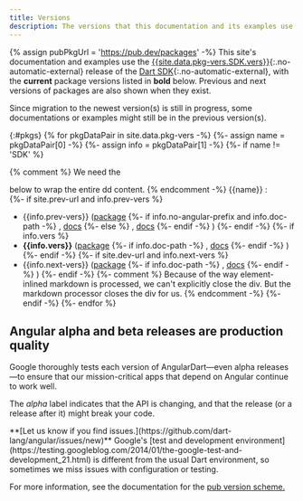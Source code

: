 ```yaml
---
title: Versions
description: The versions that this documentation and its examples use.
---
```

{% assign pubPkgUrl = 'https://pub.dev/packages' -%}
This site's documentation and examples use the
[{{site.data.pkg-vers.SDK.vers}}]({{site.dart_api}}/{{site.data.pkg-vers.SDK.channel}}/{{site.data.pkg-vers.SDK.vers}}){:.no-automatic-external}
release of the [Dart SDK]({{site.dartlang}}/tools/sdk){:.no-automatic-external},
with the **current** package versions listed in **bold** below.
Previous and next versions of packages are also shown when they exist.

Since migration to the newest version(s) is still in progress, some documentations or examples might still be in the previous version(s).

<style>#pkgs span.pad { padding-right: 0.2em }</style>
{:#pkgs}
{% for pkgDataPair in site.data.pkg-vers -%}
{%- assign name = pkgDataPair[0] -%}
{%- assign info = pkgDataPair[1] -%}
{%- if name != 'SDK' %}

{% comment %}
  We need the <div> below to wrap the entire dd content.
{% endcomment -%}
{{name}}
  : <div markdown="1">
  {%- if site.prev-url and info.prev-vers %}
  - <span class="pad">{{info.prev-vers}}</span>
    (<a href="{{pubPkgUrl}}/{{info.prev-name | default: name}}/versions/{{info.prev-vers}}#-changelog-tab-"
        class="no-automatic-external">package</a>
    {%- if info.no-angular-prefix and info.doc-path -%}
      ,&nbsp;<a href="{{site.prev-url}}/{{info.doc-path}}" class="no-automatic-external">docs</a>
    {%- else %}
      ,&nbsp;<a href="{{site.prev-url}}/angular/{{info.doc-path}}" class="no-automatic-external">docs</a>
    {%- endif -%}
    )
  {%- endif -%}
  {%- if info.vers %}
  - <span class="pad">**{{info.vers}}**</span>
    (<a href="{{pubPkgUrl}}/{{name}}/versions/{{info.vers}}#-changelog-tab-"
        class="no-automatic-external">package</a>
    {%- if info.doc-path -%}
      ,&nbsp;<a href="/{{info.doc-path}}">docs</a>
    {%- endif -%}
    )
  {%- endif -%}
  {%- if site.dev-url and info.next-vers %}
  - <span class="pad">{{info.next-vers}}</span>
    (<a href="{{pubPkgUrl}}/{{info.next-name | default: name}}/versions/{{info.next-vers}}#-changelog-tab-"
        class="no-automatic-external">package</a>
    {%- if info.doc-path -%}
      ,&nbsp;<a href="{{site.dev-url}}/{{info.doc-path}}" class="no-automatic-external">docs</a>
    {%- endif -%}
    )
  {%- endif -%}
  {%- comment %}
    Because of the way element-inlined markdown is processed, we can't explicitly close the div.
    But the markdown processor closes the div for us.
  {% endcomment -%}
{%- endif -%}
{%- endfor %}

## Angular alpha and beta releases are production quality

Google thoroughly tests each version of AngularDart—even alpha releases—to
ensure that our mission-critical apps that depend on Angular continue to
work well.

The _alpha_ label indicates that the API is changing,
and that the release (or a release after it) might break your code.

<aside class="alert alert-warning" markdown="1">
**[Let us know if you find
issues.](https://github.com/dart-lang/angular/issues/new)**
Google's [test and development
environment](https://testing.googleblog.com/2014/01/the-google-test-and-development_21.html)
is different from the usual Dart environment,
so sometimes we miss issues with configuration or testing.
</aside>

For more information, see the documentation for
the [pub version scheme.]({{site.dartlang}}/tools/pub/versioning)

